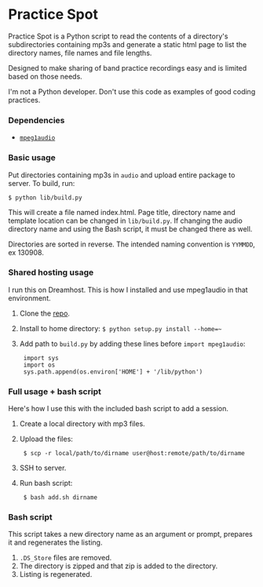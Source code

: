 Practice Spot
============

Practice Spot is a Python script to read the contents of a directory's subdirectories containing mp3s
and generate a static html page to list the directory names, file names and file lengths.

Designed to make sharing of band practice recordings easy and is limited based on
those needs.

I'm not a Python developer. Don't use this code as examples of good coding practices.

### Dependencies

* [`mpeg1audio`](http://github.com/Ciantic/mpeg1audio/)

### Basic usage
Put directories containing mp3s in `audio` and upload entire package to server. To build, run:

	$ python lib/build.py

This will create a file named index.html. Page title, directory name and template location
can be changed in `lib/build.py`. If changing the audio directory name and using the Bash script,
it must be changed there as well.

Directories are sorted in reverse. The intended naming convention is `YYMMDD`, ex 130908.

### Shared hosting usage
I run this on Dreamhost. This is how I installed and use mpeg1audio in that environment.

1. Clone the [repo](http://github.com/Ciantic/mpeg1audio/).
2. Install to home directory: `$ python setup.py install --home=~`
3. Add path to `build.py` by adding these lines before `import mpeg1audio`:

		import sys
		import os
		sys.path.append(os.environ['HOME'] + '/lib/python')

### Full usage + bash script
Here's how I use this with the included bash script to add a session.

1. Create a local directory with mp3 files.
2. Upload the files:

		$ scp -r local/path/to/dirname user@host:remote/path/to/dirname

3. SSH to server.
4. Run bash script:

		$ bash add.sh dirname


### Bash script
This script takes a new directory name as an argument or prompt, prepares it and regenerates the listing.

1. `.DS_Store` files are removed.
2. The directory is zipped and that zip is added to the directory.
3. Listing is regenerated.

